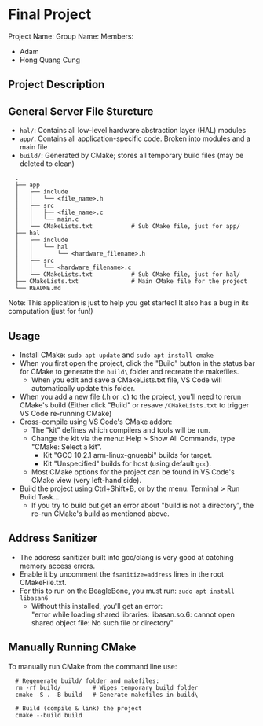 # Final Project
Project Name:
Group Name:
Members:
- Adam
- Hong Quang Cung

## Project Description


## General Server File Sturcture

- `hal/`: Contains all low-level hardware abstraction layer (HAL) modules
- `app/`: Contains all application-specific code. Broken into modules and a main file
- `build/`: Generated by CMake; stores all temporary build files (may be deleted to clean)

```
  .
  ├── app
  │   ├── include
  │   │   └── <file_name>.h
  │   ├── src
  │   │   ├── <file_name>.c
  │   │   └── main.c
  │   └── CMakeLists.txt           # Sub CMake file, just for app/
  ├── hal
  │   ├── include
  │   │   └── hal
  │   │       └── <hardware_filename>.h
  │   ├── src
  │   │   └── <hardware_filename>.c
  │   └── CMakeLists.txt           # Sub CMake file, just for hal/
  ├── CMakeLists.txt               # Main CMake file for the project
  └── README.md
```  

Note: This application is just to help you get started! It also has a bug in its computation (just for fun!)

## Usage

- Install CMake: `sudo apt update` and `sudo apt install cmake`
- When you first open the project, click the "Build" button in the status bar for CMake to generate the `build\` folder and recreate the makefiles.
  - When you edit and save a CMakeLists.txt file, VS Code will automatically update this folder.
- When you add a new file (.h or .c) to the project, you'll need to rerun CMake's build
  (Either click "Build" or resave `/CMakeLists.txt` to trigger VS Code re-running CMake)
- Cross-compile using VS Code's CMake addon:
  - The "kit" defines which compilers and tools will be run.
  - Change the kit via the menu: Help > Show All Commands, type "CMake: Select a kit".
    - Kit "GCC 10.2.1 arm-linux-gnueabi" builds for target.
    - Kit "Unspecified" builds for host (using default `gcc`).
  - Most CMake options for the project can be found in VS Code's CMake view (very left-hand side).
- Build the project using Ctrl+Shift+B, or by the menu: Terminal > Run Build Task...
  - If you try to build but get an error about "build is not a directory", the re-run CMake's build as mentioned above.

## Address Sanitizer

- The address sanitizer built into gcc/clang is very good at catching memory access errors.
- Enable it by uncomment the `fsanitize=address` lines in the root CMakeFile.txt.
- For this to run on the BeagleBone, you must run:
  `sudo apt install libasan6`
  - Without this installed, you'll get an error:   
    "error while loading shared libraries: libasan.so.6: cannot open shared object file: No such file or directory"

## Manually Running CMake

To manually run CMake from the command line use:

```shell
  # Regenerate build/ folder and makefiles:
  rm -rf build/         # Wipes temporary build folder
  cmake -S . -B build   # Generate makefiles in build\

  # Build (compile & link) the project
  cmake --build build
```
